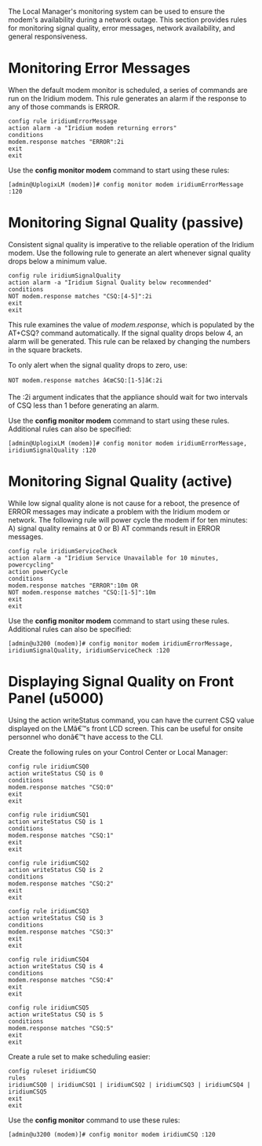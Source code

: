 The Local Manager's monitoring system can be used to ensure the modem's availability during a network outage. This section provides rules for monitoring signal quality, error messages, network availability, and general responsiveness.

# Monitoring Error Messages

When the default modem monitor is scheduled, a series of commands are run on the Iridium modem. This rule generates an alarm if the response to any of those commands is ERROR.

```
config rule iridiumErrorMessage
action alarm -a "Iridium modem returning errors"
conditions
modem.response matches "ERROR":2i
exit
exit
```

Use the **config monitor modem** command to start using these rules:

```
[admin@UplogixLM (modem)]# config monitor modem iridiumErrorMessage :120
```

# Monitoring Signal Quality (passive)

Consistent signal quality is imperative to the reliable operation of the Iridium modem. Use the following rule to generate an alert whenever signal quality drops below a minimum value.

```
config rule iridiumSignalQuality
action alarm -a "Iridium Signal Quality below recommended"
conditions
NOT modem.response matches "CSQ:[4-5]":2i
exit
exit
```

This rule examines the value of *modem.response*, which is populated by the AT+CSQ? command automatically. If the signal quality drops below 4, an alarm will be generated. This rule can be relaxed by changing the numbers in the square brackets.

To only alert when the signal quality drops to zero, use:

```
NOT modem.response matches â€œCSQ:[1-5]â€:2i
```

The :2i argument indicates that the appliance should wait for two intervals of CSQ less than 1 before generating an alarm.

Use the **config monitor modem** command to start using these rules. Additional rules can also be specified:

```
[admin@UplogixLM (modem)]# config monitor modem iridiumErrorMessage, iridiumSignalQuality :120
```

# Monitoring Signal Quality (active)

While low signal quality alone is not cause for a reboot, the presence of ERROR messages may indicate a problem with the Iridium modem or network. The following rule will power cycle the modem if for ten minutes: A) signal quality remains at 0 or B) AT commands result in ERROR messages.

```
config rule iridiumServiceCheck
action alarm -a "Iridium Service Unavailable for 10 minutes, powercycling"
action powerCycle
conditions
modem.response matches "ERROR":10m OR
NOT modem.response matches "CSQ:[1-5]":10m
exit
exit
```

Use the **config monitor modem** command to start using these rules. Additional rules can also be specified:

```
[admin@u3200 (modem)]# config monitor modem iridiumErrorMessage, iridiumSignalQuality, iridiumServiceCheck :120
```

# Displaying Signal Quality on Front Panel (u5000)

Using the action writeStatus command, you can have the current CSQ value displayed on the LMâ€™s front LCD screen. This can be useful for onsite personnel who donâ€™t have access to the CLI.

Create the following rules on your Control Center or Local Manager:

```
config rule iridiumCSQ0
action writeStatus CSQ is 0
conditions
modem.response matches "CSQ:0"
exit
exit

config rule iridiumCSQ1
action writeStatus CSQ is 1
conditions
modem.response matches "CSQ:1"
exit
exit

config rule iridiumCSQ2
action writeStatus CSQ is 2
conditions
modem.response matches "CSQ:2"
exit
exit

config rule iridiumCSQ3
action writeStatus CSQ is 3
conditions
modem.response matches "CSQ:3"
exit
exit

config rule iridiumCSQ4
action writeStatus CSQ is 4
conditions
modem.response matches "CSQ:4"
exit
exit

config rule iridiumCSQ5
action writeStatus CSQ is 5
conditions
modem.response matches "CSQ:5"
exit
exit
```

Create a rule set to make scheduling easier:

```
config ruleset iridiumCSQ
rules
iridiumCSQ0 | iridiumCSQ1 | iridiumCSQ2 | iridiumCSQ3 | iridiumCSQ4 | iridiumCSQ5
exit
exit

```

Use the **config monitor** command to use these rules:

```
[admin@u3200 (modem)]# config monitor modem iridiumCSQ :120
```